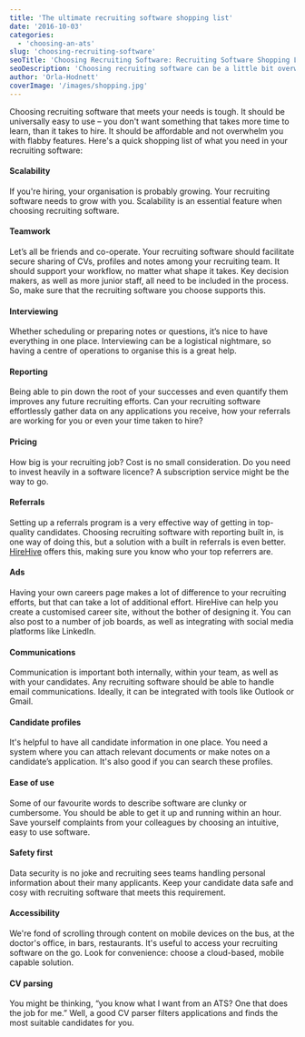 ```yaml
---
title: 'The ultimate recruiting software shopping list'
date: '2016-10-03'
categories:
  - 'choosing-an-ats'
slug: 'choosing-recruiting-software'
seoTitle: 'Choosing Recruiting Software: Recruiting Software Shopping List'
seoDescription: 'Choosing recruiting software can be a little bit overwhelming. There is so much to consider, it can be difficult to know where to start.'
author: 'Orla-Hodnett'
coverImage: '/images/shopping.jpg'
---
```


Choosing recruiting software that meets your needs is tough. It should be universally easy to use – you don't want something that takes more time to learn, than it takes to hire. It should be affordable and not overwhelm you with flabby features. Here's a quick shopping list of what you need in your recruiting software:

#### **Scalability**

If you're hiring, your organisation is probably growing. Your recruiting software needs to grow with you. Scalability is an essential feature when choosing recruiting software.

#### **Teamwork**

Let’s all be friends and co-operate. Your recruiting software should facilitate secure sharing of CVs, profiles and notes among your recruiting team. It should support your workflow, no matter what shape it takes. Key decision makers, as well as more junior staff, all need to be included in the process. So, make sure that the recruiting software you choose supports this.

#### **Interviewing**

Whether scheduling or preparing notes or questions, it’s nice to have everything in one place. Interviewing can be a logistical nightmare, so having a centre of operations to organise this is a great help.

#### **Reporting**

Being able to pin down the root of your successes and even quantify them improves any future recruiting efforts. Can your recruiting software effortlessly gather data on any applications you receive, how your referrals are working for you or even your time taken to hire?

#### **Pricing**

How big is your recruiting job? Cost is no small consideration. Do you need to invest heavily in a software licence? A subscription service might be the way to go.

#### **Referrals**

Setting up a referrals program is a very effective way of getting in top-quality candidates. Choosing recruiting software with reporting built in, is one way of doing this, but a solution with a built in referrals is even better. [HireHive](http://hirehive.io) offers this, making sure you know who your top referrers are.

#### **Ads**

Having your own careers page makes a lot of difference to your recruiting efforts, but that can take a lot of additional effort. HireHive can help you create a customised career site, without the bother of designing it. You can also post to a number of job boards, as well as integrating with social media platforms like LinkedIn.

#### **Communications**

Communication is important both internally, within your team, as well as with your candidates. Any recruiting software should be able to handle email communications. Ideally, it can be integrated with tools like Outlook or Gmail.

#### **Candidate profiles**

It's helpful to have all candidate information in one place. You need a system where you can attach relevant documents or make notes on a candidate’s application. It's also good if you can search these profiles.

#### **Ease of use**

Some of our favourite words to describe software are clunky or cumbersome. You should be able to get it up and running within an hour. Save yourself complaints from your colleagues by choosing an intuitive, easy to use software.

#### **Safety first**

Data security is no joke and recruiting sees teams handling personal information about their many applicants. Keep your candidate data safe and cosy with recruiting software that meets this requirement.

#### **Accessibility**

We're fond of scrolling through content on mobile devices on the bus, at the doctor's office, in bars, restaurants. It's useful to access your recruiting software on the go. Look for convenience: choose a cloud-based, mobile capable solution.

#### **CV parsing**

You might be thinking, “you know what I want from an ATS? One that does the job for me.” Well, a good CV parser filters applications and finds the most suitable candidates for you.
